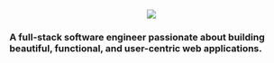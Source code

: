 <h1 align="center">
    <img src="https://readme-typing-svg.herokuapp.com/?font=Inter&size=48&center=true&vCenter=true&width=900&height=70&color=4493F8&duration=4000&lines=Hi+There!+👋;+I'm+Fauzan+Ariyatmoko🫡!;+I'm+Wanna+Be+AI/ML+Engineer👨‍💻" />
</h1>

### A full-stack software engineer passionate about building beautiful, functional, and user-centric web applications.
